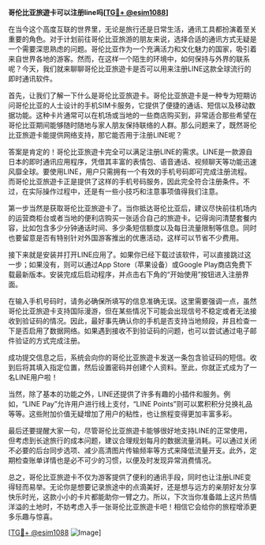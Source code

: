 **哥伦比亚旅遊卡可以注册line吗[[TG💪+ @esim1088](https://t.me/s/esim1088)]**

在当今这个高度互联的世界里，无论是旅行还是日常生活，通讯工具都扮演着至关重要的角色。对于计划前往哥伦比亚旅游的朋友来说，选择合适的通讯方式无疑是一个需要深思熟虑的问题。哥伦比亚作为一个充满活力和文化魅力的国家，吸引着来自世界各地的游客。然而，在这样一个陌生的环境中，如何保持与外界的联系呢？今天，我们就来聊聊哥伦比亚旅遊卡是否可以用来注册LINE这款全球流行的即时通讯软件。

首先，让我们了解一下什么是哥伦比亚旅遊卡。哥伦比亚旅遊卡是一种专为短期访问哥伦比亚的人士设计的手机SIM卡服务，它提供了便捷的通话、短信以及移动数据功能。这种卡片通常可以在机场或当地的一些商店购买到，非常适合那些希望在哥伦比亚期间能够随时随地与家人朋友保持联络的人群。那么问题来了，既然哥伦比亚旅遊卡能提供网络支持，那它能否用于注册LINE呢？

答案是肯定的！哥伦比亚旅遊卡完全可以满足注册LINE的需求。LINE是一款源自日本的即时通讯应用程序，凭借其丰富的表情包、语音通话、视频聊天等功能迅速风靡全球。要使用LINE，用户只需拥有一个有效的手机号码即可完成注册流程。而哥伦比亚旅遊卡正是提供了这样的手机号码服务，因此完全符合注册条件。不过，在实际操作过程中，还是有一些小技巧和注意事项值得我们注意。

第一步当然是获取哥伦比亚旅遊卡了。当你抵达哥伦比亚后，建议尽快前往机场内的运营商柜台或者当地的便利店购买一张适合自己的旅遊卡。记得询问清楚套餐内容，比如包含多少分钟通话时间、多少条短信额度以及每日流量限制等信息。同时也要留意是否有特别针对外国游客推出的优惠活动，这样可以节省不少费用。

接下来就是安装并打开LINE应用了。如果你已经下载过该软件，可以直接跳过这一步；如果没有，则可以通过App Store（苹果设备）或Google Play商店免费下载最新版本。安装完成后启动程序，并点击右下角的“开始使用”按钮进入注册界面。

在输入手机号码时，请务必确保所填写的信息准确无误。这里需要强调一点，虽然哥伦比亚旅遊卡支持国际漫游，但在某些情况下可能会出现信号不稳定或者无法接收到验证码的情况。因此，最好事先确认你的手机是否支持当地频段，并且检查一下是否启用了数据网络。如果遇到接收不到验证码的问题，也可以尝试通过电子邮件验证的方式完成注册。

成功提交信息之后，系统会向你的哥伦比亚旅遊卡发送一条包含验证码的短信。收到后将其填入指定位置，然后设置密码并创建个人资料。至此，你就正式成为了一名LINE用户啦！

当然，除了基本的功能之外，LINE还提供了许多有趣的小插件和服务。例如，“LINE Pay”允许用户进行线上支付，“LINE Points”则可以累积积分兑换礼品等等。这些附加价值无疑增加了用户的粘性，也让旅程变得更加丰富多彩。

最后还要提醒大家一句，尽管哥伦比亚旅遊卡能够很好地支持LINE的正常使用，但考虑到长途旅行的成本问题，建议合理规划每月的数据流量消耗。可以通过关闭不必要的后台同步选项、减少高清图片传输频率等方式来降低流量开支。此外，定期检查账单详情也是必不可少的习惯，以便及时发现异常消费情况。

总之，哥伦比亚旅遊卡不仅为游客提供了便利的通讯手段，同时也让注册LINE变得轻而易举。无论你是想要记录旅途中的点滴美好，还是想与远方的亲朋好友分享快乐时光，这款小小的卡片都能助你一臂之力。所以，下次当你准备踏上这片热情洋溢的土地时，不妨考虑入手一张哥伦比亚旅遊卡吧！相信它会给你的旅程增添更多乐趣与惊喜。

[[TG💪+ @esim1088](https://t.me/s/esim1088) ![Image](https://i.postimg.cc/4NQfJmqS/Snipaste-2025-05-13-00-14-12.png)]